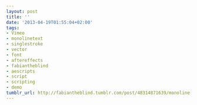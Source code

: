 ```yaml
---
layout: post
title: ''
date: '2013-04-19T01:55:04+02:00'
tags:
- Vimeo
- monolinetext
- singlestroke
- vector
- font
- aftereffects
- fabiantheblind
- aescripts
- script
- scripting
- demo
tumblr_url: http://fabiantheblind.tumblr.com/post/48314871639/monoline-text-jsx-creates-text-from-a-single
---
```

